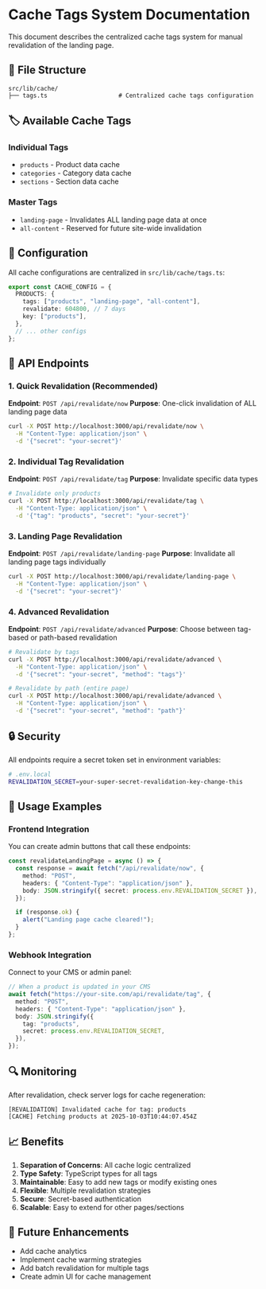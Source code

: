 # Cache Tags System Documentation

This document describes the centralized cache tags system for manual revalidation of the landing page.

## 📁 File Structure

```
src/lib/cache/
├── tags.ts                    # Centralized cache tags configuration
```

## 🏷️ Available Cache Tags

### Individual Tags

- `products` - Product data cache
- `categories` - Category data cache
- `sections` - Section data cache

### Master Tags

- `landing-page` - Invalidates ALL landing page data at once
- `all-content` - Reserved for future site-wide invalidation

## 🔧 Configuration

All cache configurations are centralized in `src/lib/cache/tags.ts`:

```typescript
export const CACHE_CONFIG = {
  PRODUCTS: {
    tags: ["products", "landing-page", "all-content"],
    revalidate: 604800, // 7 days
    key: ["products"],
  },
  // ... other configs
};
```

## 🚀 API Endpoints

### 1. Quick Revalidation (Recommended)

**Endpoint**: `POST /api/revalidate/now`
**Purpose**: One-click invalidation of ALL landing page data

```bash
curl -X POST http://localhost:3000/api/revalidate/now \
  -H "Content-Type: application/json" \
  -d '{"secret": "your-secret"}'
```

### 2. Individual Tag Revalidation

**Endpoint**: `POST /api/revalidate/tag`
**Purpose**: Invalidate specific data types

```bash
# Invalidate only products
curl -X POST http://localhost:3000/api/revalidate/tag \
  -H "Content-Type: application/json" \
  -d '{"tag": "products", "secret": "your-secret"}'
```

### 3. Landing Page Revalidation

**Endpoint**: `POST /api/revalidate/landing-page`
**Purpose**: Invalidate all landing page tags individually

```bash
curl -X POST http://localhost:3000/api/revalidate/landing-page \
  -H "Content-Type: application/json" \
  -d '{"secret": "your-secret"}'
```

### 4. Advanced Revalidation

**Endpoint**: `POST /api/revalidate/advanced`
**Purpose**: Choose between tag-based or path-based revalidation

```bash
# Revalidate by tags
curl -X POST http://localhost:3000/api/revalidate/advanced \
  -H "Content-Type: application/json" \
  -d '{"secret": "your-secret", "method": "tags"}'

# Revalidate by path (entire page)
curl -X POST http://localhost:3000/api/revalidate/advanced \
  -H "Content-Type: application/json" \
  -d '{"secret": "your-secret", "method": "path"}'
```

## 🔒 Security

All endpoints require a secret token set in environment variables:

```bash
# .env.local
REVALIDATION_SECRET=your-super-secret-revalidation-key-change-this
```

## 🎯 Usage Examples

### Frontend Integration

You can create admin buttons that call these endpoints:

```typescript
const revalidateLandingPage = async () => {
  const response = await fetch("/api/revalidate/now", {
    method: "POST",
    headers: { "Content-Type": "application/json" },
    body: JSON.stringify({ secret: process.env.REVALIDATION_SECRET }),
  });

  if (response.ok) {
    alert("Landing page cache cleared!");
  }
};
```

### Webhook Integration

Connect to your CMS or admin panel:

```typescript
// When a product is updated in your CMS
await fetch("https://your-site.com/api/revalidate/tag", {
  method: "POST",
  headers: { "Content-Type": "application/json" },
  body: JSON.stringify({
    tag: "products",
    secret: process.env.REVALIDATION_SECRET,
  }),
});
```

## 🔍 Monitoring

After revalidation, check server logs for cache regeneration:

```
[REVALIDATION] Invalidated cache for tag: products
[CACHE] Fetching products at 2025-10-03T10:44:07.454Z
```

## 📈 Benefits

1. **Separation of Concerns**: All cache logic centralized
2. **Type Safety**: TypeScript types for all tags
3. **Maintainable**: Easy to add new tags or modify existing ones
4. **Flexible**: Multiple revalidation strategies
5. **Secure**: Secret-based authentication
6. **Scalable**: Easy to extend for other pages/sections

## 🚧 Future Enhancements

- Add cache analytics
- Implement cache warming strategies
- Add batch revalidation for multiple tags
- Create admin UI for cache management
